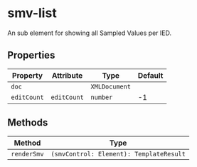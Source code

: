 # smv-list

An sub element for showing all Sampled Values per IED.

## Properties

| Property    | Attribute   | Type          | Default |
|-------------|-------------|---------------|---------|
| `doc`       |             | `XMLDocument` |         |
| `editCount` | `editCount` | `number`      | -1      |

## Methods

| Method      | Type                                    |
|-------------|-----------------------------------------|
| `renderSmv` | `(smvControl: Element): TemplateResult` |
